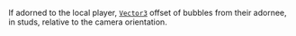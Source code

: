 If adorned to the local player, [`Vector3`](https://create.roblox.com/docs/reference/engine/datatypes/Vector3) offset of bubbles from
their adornee, in studs, relative to the camera orientation.